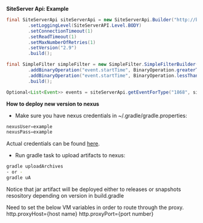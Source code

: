 **SiteServer Api: Example**

```java
final SiteServerApi siteServerApi = new SiteServerApi.Builder("http://backoffice-tst2.coral.co.uk/")
        .setLoggingLevel(SiteServerAPI.Level.BODY)
        .setConnectionTimeout(1)
        .setReadTimeout(1)
        .setMaxNumberOfRetries(1)
        .setVersion("2.9")
        .build();

final SimpleFilter simpleFilter = new SimpleFilter.SimpleFilterBuilder()
        .addBinaryOperation("event.startTime", BinaryOperation.greaterThanOrEqual, DateTime.now())
        .addBinaryOperation("event.startTime", BinaryOperation.lessThan, DateTime.now().plusDays(1))
        .build();

Optional<List<Event>> events = siteServerApi.getEventForType("1868", simpleFilter);

```

**How to deploy new version to nexus**

* Make sure you have nexus credentials in ~/.gradle/gradle.properties:
```groovy
nexusUser=example
nexusPass=example
```
Actual credentials can be found [here](https://confluence.egalacoral.com/display/SPI/Symphony+Infrastructure+creds#SymphonyInfrastructurecreds-NexusMaven-NPMRegistry).

* Run gradle task to upload artifacts to nexus:
```bash
gradle uploadArchives
- or -
gradle uA
```
Notice that jar artifact will be deployed either to releases or snapshots resository depending on version in build.gradle

Need to set the below VM variables in order to route through the proxy.
http.proxyHost={host name}
http.proxyPort={port number}
